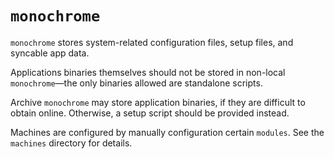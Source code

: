 # `monochrome`

`monochrome` stores system-related configuration files, setup files, and syncable app data.

Applications binaries themselves should not be stored in non-local `monochrome`—the only binaries allowed are standalone scripts.

Archive `monochrome` may store application binaries, if they are difficult to obtain online. Otherwise, a setup script should be provided instead.

Machines are configured by manually configuration certain `modules`. See the `machines` directory for details.
